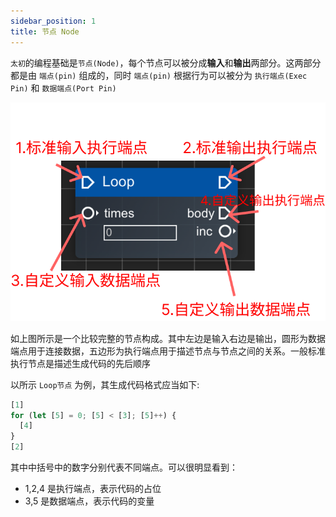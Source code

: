 ```yaml
---
sidebar_position: 1
title: 节点 Node
---
```


`太初`的编程基础是`节点(Node)`，每个节点可以被分成**输入**和**输出**两部分。这两部分都是由 `端点(pin)` 组成的，同时 `端点(pin)` 根据行为可以被分为 `执行端点(Exec Pin)` 和 `数据端点(Port Pin)`

![Node](./img/node.png)

如上图所示是一个比较完整的节点构成。其中左边是输入右边是输出，圆形为数据端点用于连接数据，五边形为执行端点用于描述节点与节点之间的关系。一般标准执行节点是描述生成代码的先后顺序

以所示 `Loop节点` 为例，其生成代码格式应当如下:

```js
[1]
for (let [5] = 0; [5] < [3]; [5]++) {
  [4]
}
[2]
```

其中中括号中的数字分别代表不同端点。可以很明显看到：
- 1,2,4 是执行端点，表示代码的占位
- 3,5 是数据端点，表示代码的变量
